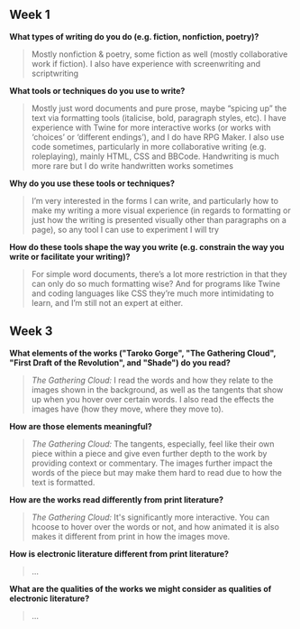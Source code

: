 ## Week 1
**What types of writing do you do (e.g. fiction, nonfiction, poetry)?**
> Mostly nonfiction & poetry, some fiction as well (mostly collaborative work if fiction). I also have experience with screenwriting and scriptwriting

**What tools or techniques do you use to write?**
> Mostly just word documents and pure prose, maybe “spicing up” the text via formatting tools (italicise, bold, paragraph styles, etc). I have experience with Twine for more interactive works (or works with ‘choices’ or ‘different endings’), and I do have RPG Maker. I also use code sometimes, particularly in more collaborative writing (e.g. roleplaying), mainly HTML, CSS and BBCode. Handwriting is much more rare but I do write handwritten works sometimes

**Why do you use these tools or techniques?**
> I’m very interested in the forms I can write, and particularly how to make my writing a more visual experience (in regards to formatting or just how the writing is presented visually other than paragraphs on a page), so any tool I can use to experiment I will try

**How do these tools shape the way you write (e.g. constrain the way you write or facilitate your writing)?**
> For simple word documents, there’s a lot more restriction in that they can only do so much formatting wise? And for programs like Twine and coding languages like CSS they’re much more intimidating to learn, and I’m still not an expert at either.

## Week 3
**What elements of the works ("Taroko Gorge", "The Gathering Cloud", "First Draft of the Revolution", and "Shade") do you read?**
> _The Gathering Cloud:_ I read the words and how they relate to the images shown in the background, as well as the tangents that show up when you hover over certain words. I also read the effects the images have (how they move, where they move to).

**How are those elements meaningful?**
> _The Gathering Cloud:_ The tangents, especially, feel like their own piece within a piece and give even further depth to the work by providing context or commentary. The images further impact the words of the piece but may make them hard to read due to how the text is formatted.

**How are the works read differently from print literature?**
> _The Gathering Cloud:_ It's significantly more interactive. You can hcoose to hover over the words or not, and how animated it is also makes it different from print in how the images move.

**How is electronic literature different from print literature?**
> ...

**What are the qualities of the works we might consider as qualities of electronic literature?**
> ...
